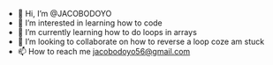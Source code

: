 - 👋 Hi, I’m @JACOBODOYO
- 👀 I’m interested in learning how to code
- 🌱 I’m currently learning how to do loops in arrays
- 💞️ I’m looking to collaborate on how to reverse a loop coze am stuck
- 📫 How to reach me jacobodoyo56@gmail.com

<!---
JACOBODOYO/JACOBODOYO is a ✨ special ✨ repository because its `README.md` (this file) appears on your GitHub profile.
You can click the Preview link to take a look at your changes.
--->
